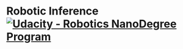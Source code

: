 # Robotic Inference [![Udacity - Robotics NanoDegree Program](https://s3-us-west-1.amazonaws.com/udacity-robotics/Extra+Images/RoboND_flag.png)](https://www.udacity.com/robotics)

[](https://drive.google.com/open?id=17r0Osgwb-YWyuTxHR0YVG8fzLLeRKRTS)
